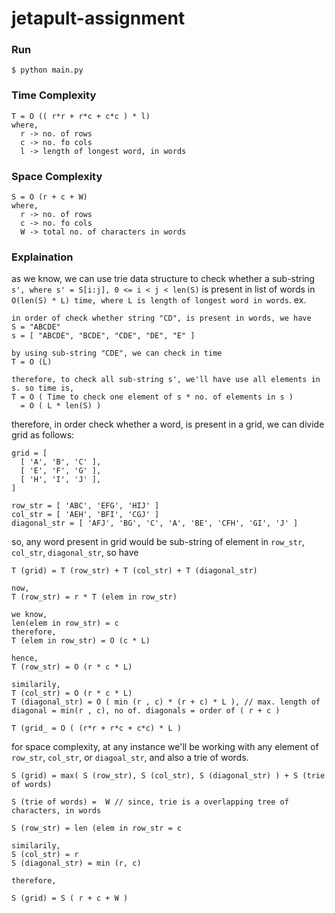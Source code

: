 # jetapult-assignment

### Run
```shell
$ python main.py
```

### Time Complexity
```
T = O (( r*r + r*c + c*c ) * l)
where,
  r -> no. of rows
  c -> no. fo cols
  l -> length of longest word, in words
```

### Space Complexity
```
S = O (r + c + W)
where,
  r -> no. of rows
  c -> no. fo cols
  W -> total no. of characters in words
```

### Explaination
as we know, we can use trie data structure to check whether a sub-string `s', where s' = S[i:j], 0 <= i < j < len(S)` is present in list of words in `O(len(S) * L) time, where L is length of longest word in words`. ex.
```
in order of check whether string "CD", is present in words, we have 
S = "ABCDE"
s = [ "ABCDE", "BCDE", "CDE", "DE", "E" ]

by using sub-string "CDE", we can check in time
T = O (L)

therefore, to check all sub-string s', we'll have use all elements in s. so time is,
T = O ( Time to check one element of s * no. of elements in s )
  = O ( L * len(S) )
```

therefore, in order check whether a word, is present in a grid, we can divide grid as follows:
```
grid = [
  [ 'A', 'B', 'C' ],
  [ 'E', 'F', 'G' ],
  [ 'H', 'I', 'J' ],
]

row_str = [ 'ABC', 'EFG', 'HIJ' ]
col_str = [ 'AEH', 'BFI', 'CGJ' ]
diagonal_str = [ 'AFJ', 'BG', 'C', 'A', 'BE', 'CFH', 'GI', 'J' ]
```
so, any word present in grid would be sub-string of element in `row_str`, `col_str`, `diagonal_str`, so have
```
T (grid) = T (row_str) + T (col_str) + T (diagonal_str)

now,
T (row_str) = r * T (elem in row_str)

we know,
len(elem in row_str) = c
therefore,
T (elem in row_str) = O (c * L)

hence,
T (row_str) = O (r * c * L)

similarily,
T (col_str) = O (r * c * L)
T (diagonal_str) = O ( min (r , c) * (r + c) * L ), // max. length of diagonal = min(r , c), no of. diagonals = order of ( r + c ) 

T (grid_ = O ( (r*r + r*c + c*c) * L )
```
for space complexity, at any instance we'll be working with any element of `row_str`, `col_str`, or `diagoal_str`, and also a trie of words.
```
S (grid) = max( S (row_str), S (col_str), S (diagonal_str) ) + S (trie of words)

S (trie of words) =  W // since, trie is a overlapping tree of characters, in words 

S (row_str) = len (elem in row_str = c

similarily,
S (col_str) = r
S (diagonal_str) = min (r, c)

therefore,

S (grid) = S ( r + c + W )
```

